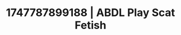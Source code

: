 ---
categories:
- Teacher fantasy
- Mormon missionary
- Mormon wife
- Sensual touch
- Morning after
image: /assets/images/1747787899188.jpg
layout: post
seo:
  description: Featured content with exclusive Scat Fetish, ABDL Play. HD images available.
  keywords: Scat Fetish, ABDL Play
  og_image: /assets/images/1747787899188.jpg
  schema_type: VisualArtwork
tags:
- '#1747787899188'
- ABDL Play
- Scat Fetish
title: 1747787899188 | ABDL Play Scat Fetish
---